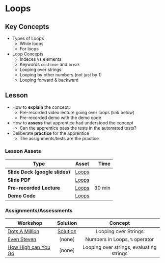 # Loops

## Key Concepts
- Types of Loops
  - While loops
  - For loops
- Loop Concepts
  - Indeces vs elements
  - Keywords `continue` and `break`
  - Looping over strings
  - Looping by other numbers (not just by 1)
  - Looping forward & backward


## Lesson
- How to **explain** the concept:
  - Pre-recorded video lecture going over loops (link below)
  - Pre-recorded demo with the demo code
- How to **assess** that apprentice had understood the concept
  - Can the apprentice pass the tests in the automated tests?
- Deliberate **practice** for the apprentice
  - The assignments/tests are the practice

### Lesson Assets

| Type                        | Asset                               | Time  |
| --------------------------- |:----------------------------------: | -----:|
| **Slide Deck (google slides)**   | [Loops](https://docs.google.com/presentation/d/1lIMgcqskBNY-Gc2Qeg-__Qyv58ZJXwYQAI8ajrs7btE/edit?usp=sharing) |          |
| **Slide PDF**   | [Loops]() |          |
| **Pre-recorded Lecture**   | [Loops]() |    30 min      |
| **Demo Code**   | [Loops](demo.js) |      |

### Assignments/Assessments

| Workshop                        | Solution                               | Concept |
| ------------------------------- |:----------------------------------: |:---------: |
| [Dots A Million](https://jsbin.com/puyumuw/1/edit?js,output) | [Solution](https://jsbin.com/focuyab/edit?js,output) | Looping over Strings |
| [Even Steven](https://jsbin.com/vetahac/2/edit?js,output) | (none) | Numbers in Loops, `%` operator |
| [How High can You Go](https://jsbin.com/gefosir/2/edit?js,output) | (none) | Looping over strings, evaluating strings |
